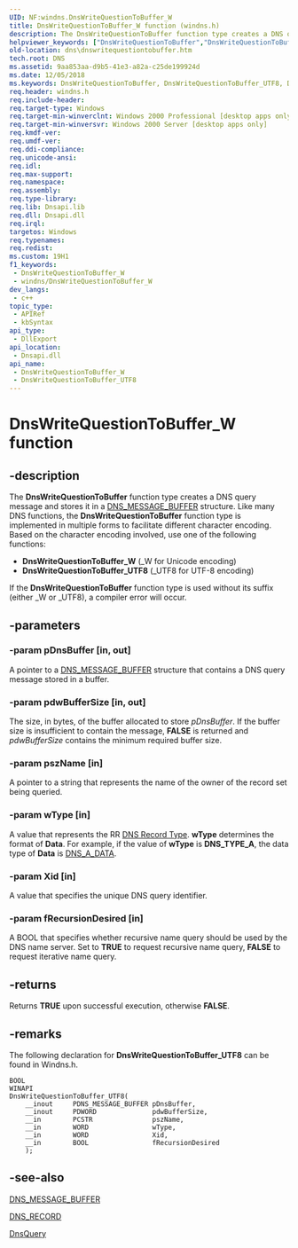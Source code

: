```yaml
---
UID: NF:windns.DnsWriteQuestionToBuffer_W
title: DnsWriteQuestionToBuffer_W function (windns.h)
description: The DnsWriteQuestionToBuffer function type creates a DNS query message and stores it in a DNS_MESSAGE_BUFFER structure.
helpviewer_keywords: ["DnsWriteQuestionToBuffer","DnsWriteQuestionToBuffer_UTF8","DnsWriteQuestionToBuffer_W","DnsWriteQuestionToBuffer_W function [DNS]","_dns_dnswritequestiontobuffer","dns.dnswritequestiontobuffer","windns/DnsWriteQuestionToBuffer_UTF8","windns/DnsWriteQuestionToBuffer_W"]
old-location: dns\dnswritequestiontobuffer.htm
tech.root: DNS
ms.assetid: 9aa853aa-d9b5-41e3-a82a-c25de199924d
ms.date: 12/05/2018
ms.keywords: DnsWriteQuestionToBuffer, DnsWriteQuestionToBuffer_UTF8, DnsWriteQuestionToBuffer_W, DnsWriteQuestionToBuffer_W function [DNS], _dns_dnswritequestiontobuffer, dns.dnswritequestiontobuffer, windns/DnsWriteQuestionToBuffer_UTF8, windns/DnsWriteQuestionToBuffer_W
req.header: windns.h
req.include-header: 
req.target-type: Windows
req.target-min-winverclnt: Windows 2000 Professional [desktop apps only]
req.target-min-winversvr: Windows 2000 Server [desktop apps only]
req.kmdf-ver: 
req.umdf-ver: 
req.ddi-compliance: 
req.unicode-ansi: 
req.idl: 
req.max-support: 
req.namespace: 
req.assembly: 
req.type-library: 
req.lib: Dnsapi.lib
req.dll: Dnsapi.dll
req.irql: 
targetos: Windows
req.typenames: 
req.redist: 
ms.custom: 19H1
f1_keywords:
 - DnsWriteQuestionToBuffer_W
 - windns/DnsWriteQuestionToBuffer_W
dev_langs:
 - c++
topic_type:
 - APIRef
 - kbSyntax
api_type:
 - DllExport
api_location:
 - Dnsapi.dll
api_name:
 - DnsWriteQuestionToBuffer_W
 - DnsWriteQuestionToBuffer_UTF8
---
```


# DnsWriteQuestionToBuffer_W function


## -description

The 
<b>DnsWriteQuestionToBuffer</b> function type creates a DNS query message and stores it in a 
<a href="/windows/desktop/api/windns/ns-windns-dns_message_buffer">DNS_MESSAGE_BUFFER</a> structure. Like many DNS functions, the 
<b>DnsWriteQuestionToBuffer</b> function type is implemented in multiple forms to facilitate different character encoding. Based on the character encoding involved, use one of the following functions:
<ul>
<li>
<b>DnsWriteQuestionToBuffer_W</b> (_W for Unicode encoding)

</li>
<li>
<b>DnsWriteQuestionToBuffer_UTF8</b> (_UTF8 for UTF-8 encoding)

</li>
</ul>If the 
<b>DnsWriteQuestionToBuffer</b> function type is used without its suffix (either _W or _UTF8), a compiler error will occur.

## -parameters

### -param pDnsBuffer [in, out]

A pointer to a <a href="/windows/desktop/api/windns/ns-windns-dns_message_buffer">DNS_MESSAGE_BUFFER</a> structure that contains a DNS query message stored in a buffer.

### -param pdwBufferSize [in, out]

The size, in bytes, of the buffer allocated to store <i>pDnsBuffer</i>. If the buffer size is insufficient to contain the message, <b>FALSE</b> is returned and <i>pdwBufferSize</i> contains the minimum required buffer size.

### -param pszName [in]

A pointer to a string that represents the name of the owner of the record set being queried.

### -param wType [in]

A value that represents the RR <a href="/windows/desktop/DNS/dns-constants">DNS Record Type</a>. <b>wType</b> determines the format of <b>Data</b>. For example, if the value of <b>wType</b> is <b>DNS_TYPE_A</b>, the data type of <b>Data</b> is <a href="/windows/win32/api/windns/ns-windns-dns_a_data">DNS_A_DATA</a>.

### -param Xid [in]

A value that specifies the unique DNS query identifier.

### -param fRecursionDesired [in]

A BOOL that specifies whether recursive name query should be used  by the DNS name server. Set to <b>TRUE</b> to request recursive name query, <b>FALSE</b> to request iterative name query.

## -returns

Returns <b>TRUE</b> upon successful execution, otherwise <b>FALSE</b>.

## -remarks

The following declaration for <b>DnsWriteQuestionToBuffer_UTF8</b> can be found in Windns.h.


``` syntax
BOOL
WINAPI
DnsWriteQuestionToBuffer_UTF8(
    __inout     PDNS_MESSAGE_BUFFER pDnsBuffer,
    __inout     PDWORD              pdwBufferSize,
    __in        PCSTR               pszName,
    __in        WORD                wType,
    __in        WORD                Xid,
    __in        BOOL                fRecursionDesired
    );
```


## -see-also

<a href="/windows/desktop/api/windns/ns-windns-dns_message_buffer">DNS_MESSAGE_BUFFER</a>



<a href="/windows/win32/api/windns/ns-windns-dns_recorda">DNS_RECORD</a>



<a href="/windows/desktop/api/windns/nf-windns-dnsquery_a">DnsQuery</a>
